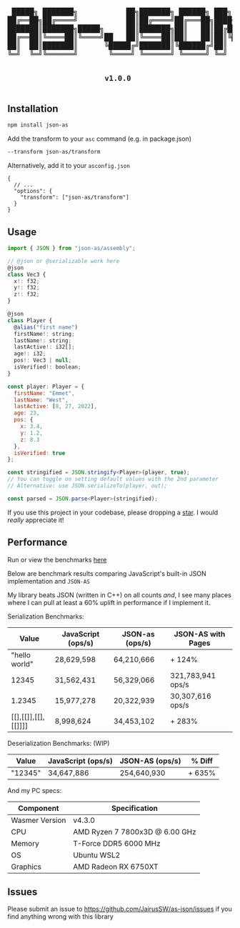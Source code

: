 
<h3 align="center">
<pre>
 █████╗ ███████╗           ██╗███████╗ ██████╗ ███╗   ██╗
██╔══██╗██╔════╝           ██║██╔════╝██╔═══██╗████╗  ██║
███████║███████╗█████╗     ██║███████╗██║   ██║██╔██╗ ██║
██╔══██║╚════██║╚════╝██   ██║╚════██║██║   ██║██║╚██╗██║
██║  ██║███████║      ╚█████╔╝███████║╚██████╔╝██║ ╚████║
╚═╝  ╚═╝╚══════╝       ╚════╝ ╚══════╝ ╚═════╝ ╚═╝  ╚═══╝

v1.0.0
</pre>
</h3>

## Installation

```bash
npm install json-as
```

Add the transform to your `asc` command (e.g. in package.json)

```bash
--transform json-as/transform
```

Alternatively, add it to your `asconfig.json`

```
{
  // ...
  "options": {
    "transform": ["json-as/transform"]
  }
}
```

## Usage

```js
import { JSON } from "json-as/assembly";

// @json or @serializable work here
@json
class Vec3 {
  x!: f32;
  y!: f32;
  z!: f32;
}

@json
class Player {
  @alias("first name")
  firstName!: string;
  lastName!: string;
  lastActive!: i32[];
  age!: i32;
  pos!: Vec3 | null;
  isVerified!: boolean;
}

const player: Player = {
  firstName: "Emmet",
  lastName: "West",
  lastActive: [8, 27, 2022],
  age: 23,
  pos: {
    x: 3.4,
    y: 1.2,
    z: 8.3
  },
  isVerified: true
};

const stringified = JSON.stringify<Player>(player, true);
// You can toggle on setting default values with the 2nd parameter
// Alternative: use JSON.serializeTo(player, out);

const parsed = JSON.parse<Player>(stringified);
```

If you use this project in your codebase, please dropping a [star](https://github.com/JairusSW/as-json). I would *really* appreciate it!

## Performance

Run or view the benchmarks [here](https://github.com/JairusSW/as-json/tree/master/bench)

Below are benchmark results comparing JavaScript's built-in JSON implementation and `JSON-AS`

My library beats JSON (written in C++) on all counts *and*, I see many places where I can pull at least a 60% uplift in performance if I implement it.


Serialization Benchmarks:

| Value                      | JavaScript (ops/s) | JSON-as (ops/s) | JSON-AS with Pages |
|----------------------------|--------------------|-----------------|--------------------|
| "hello world"              | 28,629,598         | 64,210,666      | + 124%             |
| 12345                      | 31,562,431         | 56,329,066      | 321,783,941 ops/s  |
| 1.2345                     | 15,977,278         | 20,322,939      | 30,307,616 ops/s  |
| [[],[[]],[[],[[]]]]        | 8,998,624          | 34,453,102      | + 283% |



Deserialization Benchmarks: (WIP)

| Value                      | JavaScript (ops/s) | JSON-AS (ops/s) | % Diff |
|----------------------------|--------------------|-----------------|--------|
| "12345"                    | 34,647,886         | 254,640,930     | + 635% |


And my PC specs:

| Component       | Specification                        |
|-----------------|--------------------------------------|
| Wasmer Version  | v4.3.0                               |
| CPU             | AMD Ryzen 7 7800x3D @ 6.00 GHz       |
| Memory          | T-Force DDR5 6000 MHz                |
| OS              | Ubuntu WSL2                          |
| Graphics        | AMD Radeon RX 6750XT                 |

## Issues

Please submit an issue to https://github.com/JairusSW/as-json/issues if you find anything wrong with this library